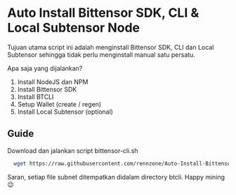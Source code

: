 
# Auto Install Bittensor SDK, CLI & Local Subtensor Node

Tujuan utama script ini adalah menginstall Bittensor SDK, CLI dan Local Subtensor sehingga tidak perlu menginstall manual satu persatu.

Apa saja yang dijalankan?
1. Install NodeJS dan NPM
2. Install Bittensor SDK
3. Install BTCLI
4. Setup Wallet (create / regen)
5. Install Local Subtensor (optional)



## Guide

Download dan jalankan script bittensor-cli.sh

```bash
  wget https://raw.githubusercontent.com/rennzone/Auto-Install-Bittensor-Script/refs/heads/main/bittensor-cli.sh && bash bittensor-cli.sh
```


Saran, setiap file subnet ditempatkan didalam directory btcli.
Happy mining 😉
